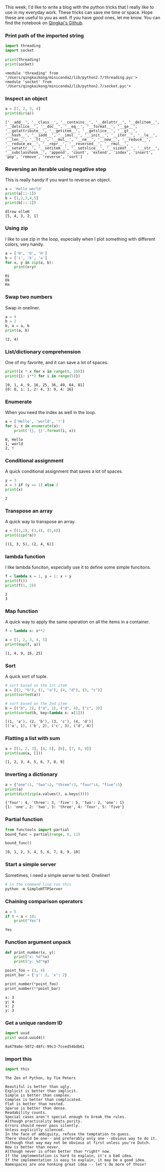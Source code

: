 
This week, I'd like to write a blog with the python tricks that I really like to use in my everyday work. These tricks can save me time or space. Hope these are useful to you as well. If you have good ones, let me know. You can find the notebook on [Qingkai's Github](https://github.com/qingkaikong/blog/tree/master/2017_14_nice_python_features). 

### Print path of the imported string


```python
import threading 
import socket
 
print(threading)
print(socket)
```

    <module 'threading' from '/Users/qingkaikong/miniconda2/lib/python2.7/threading.pyc'>
    <module 'socket' from '/Users/qingkaikong/miniconda2/lib/python2.7/socket.pyc'>


### Inspect an object


```python
a = [1, 2, 3, 4]
print(dir(a))
```

    ['__add__', '__class__', '__contains__', '__delattr__', '__delitem__', '__delslice__', '__doc__', '__eq__', '__format__', '__ge__', '__getattribute__', '__getitem__', '__getslice__', '__gt__', '__hash__', '__iadd__', '__imul__', '__init__', '__iter__', '__le__', '__len__', '__lt__', '__mul__', '__ne__', '__new__', '__reduce__', '__reduce_ex__', '__repr__', '__reversed__', '__rmul__', '__setattr__', '__setitem__', '__setslice__', '__sizeof__', '__str__', '__subclasshook__', 'append', 'count', 'extend', 'index', 'insert', 'pop', 'remove', 'reverse', 'sort']


### Reversing an iterable using negative step

This is really handy if you want to reverse an object. 


```python
a = 'Hello world'
print(a[::-1])
b = [1,2,3,4,5]
print(b[::-1])
```

    dlrow olleH
    [5, 4, 3, 2, 1]


### Using zip

I like to use zip in the loop, especially when I plot something with different colors, very handy. 


```python
a = ['H', 'O', 'H']
b = ['i', 'k', 'a']
for x, y in zip(a, b):
    print(x+y)
```

    Hi
    Ok
    Ha


### Swap two numbers 

Swap in oneliner. 


```python
a = 4
b = 2 
b, a = a, b
print(a, b)
```

    (2, 4)


### List/dictionary comprehension

One of my favorite, and it can save a lot of spaces. 


```python
print([x * x for x in range(0, 10)])
print({i: i**2 for i in range(5)})
```

    [0, 1, 4, 9, 16, 25, 36, 49, 64, 81]
    {0: 0, 1: 1, 2: 4, 3: 9, 4: 16}


### Enumerate

When you need the index as well in the loop. 


```python
a = ['Hello', 'world', '!']
for i, x in enumerate(a):
    print('{}, {}'.format(i, x))
```

    0, Hello
    1, world
    2, !


### Conditional assignment

A quick conditional assignment that saves a lot of spaces. 


```python
y = 3
x = 3 if (y == 1) else 2
print(x)
```

    2


### Transpose an array

A quick way to transpose an array. 


```python
a = [(1,2), (3,4), (5,6)]
print(zip(*a))
```

    [(1, 3, 5), (2, 4, 6)]


### lambda function

I like lambda funciton, especially use it to define some simple funcitons. 


```python
f = lambda x = 1, y = 1: x + y 
print(f())
print(f(1, 2))
```

    2
    3


### Map function

A quick way to apply the same operation on all the items in a container. 


```python
f = lambda x: x**2

a = [1, 2, 3, 4, 5]
print(map(f, a))
```

    [1, 4, 9, 16, 25]


### Sort

A quick sort of tuple.


```python
# sort based on the 1st item
a = [(2, "b"), (1, "a"), (4, "d"), (3, "c")]
print(sorted(a))

# sort based on the 2nd item
b = [("b", 2), ("a", 1), ("d", 4), ("c", 3)]
print(sorted(b, key=lambda x: x[1]))
```

    [(1, 'a'), (2, 'b'), (3, 'c'), (4, 'd')]
    [('a', 1), ('b', 2), ('c', 3), ('d', 4)]


### Flatting a list with sum


```python
a = [[1, 2, 3], [4, 5], [6], [7, 8, 9]]
print(sum(a, []))
```

    [1, 2, 3, 4, 5, 6, 7, 8, 9]


### Inverting a dictionary


```python
a = {"one":1, "two":2, "three":3, "four":4, "five":5}
print(a)
print(dict(zip(a.values(), a.keys())))
```

    {'four': 4, 'three': 3, 'five': 5, 'two': 2, 'one': 1}
    {1: 'one', 2: 'two', 3: 'three', 4: 'four', 5: 'five'}


### Partial function


```python
from functools import partial
bound_func = partial(range, 0, 11)
```


```python
bound_func()
```




    [0, 1, 2, 3, 4, 5, 6, 7, 8, 9, 10]



### Start a simple server

Sometimes, I need a simple server to test. Oneliner!


```python
# in the command line run this
python -m SimpleHTTPServer
```

### Chaining comparison operators


```python
a = 5
if 0 < a < 10:
    print("Yes")
```

    Yes


### Function argument unpack


```python
def print_number(x, y):
    print("x: %d"%x)
    print("y: %d"%y)

point_foo = (3, 4)
point_bar = {'y': 3, 'x': 2}

print_number(*point_foo)
print_number(**point_bar)
```

    x: 3
    y: 4
    x: 2
    y: 3


### Get a unique random ID


```python
import uuid
print uuid.uuid4()
```

    8a479a6e-5072-48fc-99c3-7cced54bdb61


### import this


```python
import this
```

    The Zen of Python, by Tim Peters
    
    Beautiful is better than ugly.
    Explicit is better than implicit.
    Simple is better than complex.
    Complex is better than complicated.
    Flat is better than nested.
    Sparse is better than dense.
    Readability counts.
    Special cases aren't special enough to break the rules.
    Although practicality beats purity.
    Errors should never pass silently.
    Unless explicitly silenced.
    In the face of ambiguity, refuse the temptation to guess.
    There should be one-- and preferably only one --obvious way to do it.
    Although that way may not be obvious at first unless you're Dutch.
    Now is better than never.
    Although never is often better than *right* now.
    If the implementation is hard to explain, it's a bad idea.
    If the implementation is easy to explain, it may be a good idea.
    Namespaces are one honking great idea -- let's do more of those!

